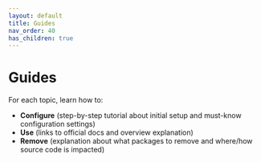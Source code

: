 ```yaml
---
layout: default
title: Guides
nav_order: 40
has_children: true
---
```


# Guides

For each topic, learn how to:
- **Configure** (step-by-step tutorial about initial setup and must-know configuration settings)
- **Use** (links to official docs and overview explanation)
- **Remove** (explanation about what packages to remove and where/how source code is impacted)
